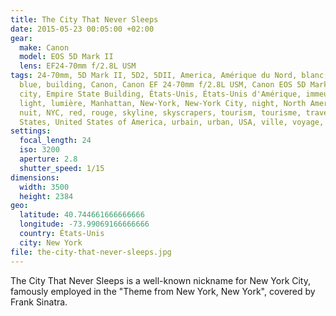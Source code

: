 ```yaml
---
title: The City That Never Sleeps
date: 2015-05-23 00:05:00 +02:00
gear:
  make: Canon
  model: EOS 5D Mark II
  lens: EF24-70mm f/2.8L USM
tags: 24-70mm, 5D Mark II, 5D2, 5DII, America, Amérique du Nord, blanc, bleu,
  blue, building, Canon, Canon EF 24-70mm f/2.8L USM, Canon EOS 5D Mark II,
  city, Empire State Building, États-Unis, États-Unis d'Amérique, immeuble,
  light, lumière, Manhattan, New-York, New-York City, night, North America,
  nuit, NYC, red, rouge, skyline, skyscrapers, tourism, tourisme, travel, United
  States, United States of America, urbain, urban, USA, ville, voyage, white
settings:
  focal_length: 24
  iso: 3200
  aperture: 2.8
  shutter_speed: 1/15
dimensions:
  width: 3500
  height: 2384
geo:
  latitude: 40.744661666666666
  longitude: -73.99069166666666
  country: États-Unis
  city: New York
file: the-city-that-never-sleeps.jpg
---
```


The City That Never Sleeps is a well-known nickname for New York City, famously employed in the "Theme from New York, New York", covered by Frank Sinatra.
